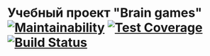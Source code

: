 # Учебный проект "Brain games" [![Maintainability](https://api.codeclimate.com/v1/badges/398175ef41ee4165bd16/maintainability)](https://codeclimate.com/github/skhrv/project-lvl1-s284/maintainability) [![Test Coverage](https://api.codeclimate.com/v1/badges/398175ef41ee4165bd16/test_coverage)](https://codeclimate.com/github/skhrv/project-lvl1-s284/test_coverage) [![Build Status](https://travis-ci.org/skhrv/project-lvl1-s284.svg?branch=master)](https://travis-ci.org/skhrv/project-lvl1-s284)